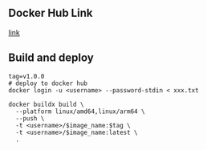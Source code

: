 ## Docker Hub Link
[link](https://hub.docker.com/r/jian0209/k8s-post-deploy-task)

## Build and deploy
```https://hub.docker.com/r/jian0209/k8s-post-deploy-task
tag=v1.0.0
# deploy to docker hub
docker login -u <username> --password-stdin < xxx.txt

docker buildx build \
  --platform linux/amd64,linux/arm64 \
  --push \
  -t <username>/$image_name:$tag \
  -t <username>/$image_name:latest \
  .
```